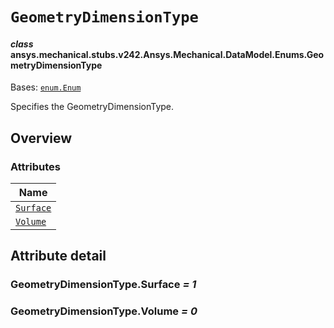 # `GeometryDimensionType`

<a id="ansys.mechanical.stubs.v242.Ansys.Mechanical.DataModel.Enums.GeometryDimensionType"></a>

#### *class* ansys.mechanical.stubs.v242.Ansys.Mechanical.DataModel.Enums.GeometryDimensionType

Bases: [`enum.Enum`](https://docs.python.org/3/library/enum.html#enum.Enum)

Specifies the GeometryDimensionType.

<!-- !! processed by numpydoc !! -->

<a id="overview"></a>

## Overview

### Attributes

| Name |
| ---------------------------------------------------------------------------------------------------------------------------- |
| [`Surface`](#GeometryDimensionType.Surface) |
| [`Volume`](#GeometryDimensionType.Volume) |

<a id="attribute-detail"></a>

## Attribute detail

<a id="GeometryDimensionType.Surface"></a>

### GeometryDimensionType.Surface *= 1*

<a id="GeometryDimensionType.Volume"></a>

### GeometryDimensionType.Volume *= 0*


